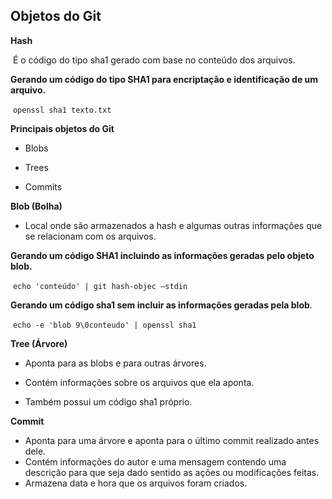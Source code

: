 ## Objetos do Git

**Hash**

​	É o código do tipo sha1 gerado com base no conteúdo dos arquivos.

**Gerando um código do tipo SHA1 para encriptação e identificação de um arquivo.**

​	``openssl sha1 texto.txt``



**Principais objetos do Git**

- Blobs

- Trees

- Commits



**Blob (Bolha)**

- Local onde são armazenados a hash e algumas outras informações que se relacionam com os arquivos.

**Gerando um código SHA1 incluindo as informações geradas pelo objeto blob.**

​	`` echo 'conteúdo' | git hash-objec –stdin ``

**Gerando um código sha1 sem incluir as informações geradas pela blob**.

​	``echo -e 'blob 9\0conteudo' | openssl sha1``



**Tree  (Árvore)**

- Aponta para as blobs e para outras árvores.

- Contém informações sobre os arquivos que ela aponta.

- Também possui um código sha1 próprio.



**Commit**

- Aponta para uma árvore e aponta para o último commit realizado antes dele.
- Contém informações do autor e uma mensagem contendo uma descrição para que seja dado sentido as ações ou modificações feitas.
- Armazena data e hora que os arquivos foram criados.
